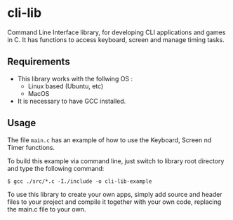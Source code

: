 # cli-lib
Command Line Interface library, for developing CLI applications and games in C. It has functions to access keyboard, screen and manage timing tasks.

## Requirements
- This library works with the follwing OS :
   - Linux based (Ubuntu, etc)
   - MacOS
- It is necessary to have GCC installed.

## Usage 
The file `main.c` has an example of how to use the Keyboard, Screen nd Timer functions. 

To build this example via command line, just switch to library root directory and type the following command:
```
$ gcc ./src/*.c -I./include -o cli-lib-example
```

To use this library to create your own apps, simply add source and header files to your project and compile it together with your own code, 
replacing the main.c file to your own.

